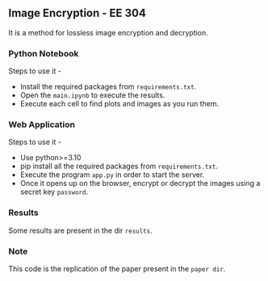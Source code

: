 ## Image Encryption - EE 304
It is a method for lossless image encryption and decryption.

### Python Notebook
Steps to use it - 
- Install the required packages from `requirements.txt`.
- Open the `main.ipynb` to execute the results. 
- Execute each cell to find plots and images as you run them.

### Web Application
Steps to use it - 
- Use python>=3.10
- pip install all the required packages from `requirements.txt`.
- Execute the program `app.py` in order to start the server.
- Once it opens up on the browser, encrypt or decrypt the images using a secret key `password`.

### Results
Some results are present in the dir `results`.

### Note
This code is the replication of the paper present in the `paper dir`.
